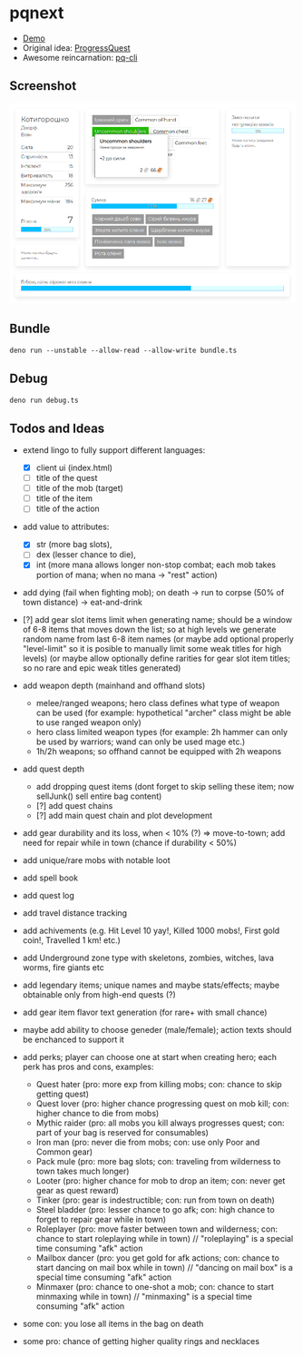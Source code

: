 # pqnext

- [Demo](https://greenya.github.io/pqnext/)
- Original idea: [ProgressQuest](http://progressquest.com/)
- Awesome reincarnation: [pq-cli](https://github.com/rr-/pq-cli)

## Screenshot

![Screenshot](screenshot.png)

## Bundle

```
deno run --unstable --allow-read --allow-write bundle.ts
```

## Debug

```
deno run debug.ts
```

## Todos and Ideas

- extend lingo to fully support different languages:
    - [x] client ui (index.html)
    - [ ] title of the quest
    - [ ] title of the mob (target)
    - [ ] title of the item
    - [ ] title of the action

- add value to attributes:
    - [x] str (more bag slots),
    - [ ] dex (lesser chance to die),
    - [x] int (more mana allows longer non-stop combat; each mob takes portion of mana; when no mana -> "rest" action)

- add dying (fail when fighting mob); on death -> run to corpse (50% of town distance) -> eat-and-drink

- [?] add gear slot items limit when generating name; should be a window of 6-8 items that moves down the list; so at high levels we generate random name from last 6-8 item names (or maybe add optional properly "level-limit" so it is posible to manually limit some weak titles for high levels) (or maybe allow optionally define rarities for gear slot item titles; so no rare and epic weak titles generated)

- add weapon depth (mainhand and offhand slots)
    - melee/ranged weapons; hero class defines what type of weapon can be used (for example: hypothetical "archer" class might be able to use ranged weapon only)
    - hero class limited weapon types (for example: 2h hammer can only be used by warriors; wand can only be used mage etc.)
    - 1h/2h weapons; so offhand cannot be equipped with 2h weapons

- add quest depth
    - add dropping quest items (dont forget to skip selling these item; now sellJunk() sell entire bag content)
    - [?] add quest chains
    - [?] add main quest chain and plot development

- add gear durability and its loss, when < 10% (?) => move-to-town; add need for repair while in town (chance if durability < 50%)

- add unique/rare mobs with notable loot
- add spell book
- add quest log
- add travel distance tracking
- add achivements (e.g. Hit Level 10 yay!, Killed 1000 mobs!, First gold coin!, Travelled 1 km! etc.)
- add Underground zone type with skeletons, zombies, witches, lava worms, fire giants etc
- add legendary items; unique names and maybe stats/effects; maybe obtainable only from high-end quests (?)
- add gear item flavor text generation (for rare+ with small chance)
- maybe add ability to choose geneder (male/female); action texts should be enchanced to support it

- add perks; player can choose one at start when creating hero; each perk has pros and cons, examples:
    - Quest hater (pro: more exp from killing mobs; con: chance to skip getting quest)
    - Quest lover (pro: higher chance progressing quest on mob kill; con: higher chance to die from mobs)
    - Mythic raider (pro: all mobs you kill always progresses quest; con: part of your bag is reserved for consumables)
    - Iron man (pro: never die from mobs; con: use only Poor and Common gear)
    - Pack mule (pro: more bag slots; con: traveling from wilderness to town takes much longer)
    - Looter (pro: higher chance for mob to drop an item; con: never get gear as quest reward)
    - Tinker (pro: gear is indestructible; con: run from town on death)
    - Steel bladder (pro: lesser chance to go afk; con: high chance to forget to repair gear while in town)
    - Roleplayer (pro: move faster between town and wilderness; con: chance to start roleplaying while in town) // "roleplaying" is a special time consuming "afk" action
    - Mailbox dancer (pro: you get gold for afk actions; con: chance to start dancing on mail box while in town) // "dancing on mail box" is a special time consuming "afk" action
    - Minmaxer (pro: chance to one-shot a mob; con: chance to start minmaxing while in town) // "minmaxing" is a special time consuming "afk" action

- some con: you lose all items in the bag on death
- some pro: chance of getting higher quality rings and necklaces
